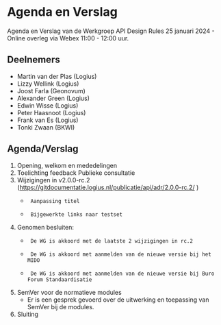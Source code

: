 # Agenda en Verslag

Agenda en Verslag van de Werkgroep API Design Rules 25 januari 2024 - Online overleg via Webex 11:00 - 12:00 uur.

## Deelnemers

- Martin van der Plas (Logius)
- Lizzy Wellink (Logius)
- Joost Farla (Geonovum)
- Alexander Green (Logius)
- Edwin Wisse (Logius)
- Peter Haasnoot (Logius)
- Frank van Es (Logius)
- Tonki Zwaan (BKWI)

## Agenda/Verslag

1. Opening, welkom en mededelingen
2. Toelichting feedback Publieke consultatie
3. Wijzigingen in v2.0.0-rc.2 (https://gitdocumentatie.logius.nl/publicatie/api/adr/2.0.0-rc.2/ )
   -      Aanpassing titel
   -      Bijgewerkte links naar testset
4. Genomen besluiten:
   -      De WG is akkoord met de laatste 2 wijzigingen in rc.2
   -      De WG is akkoord met aanmelden van de nieuwe versie bij het MIDO
   -      De WG is akkoord met aanmelden van de nieuwe versie bij Buro Forum Standaardisatie
5. SemVer voor de normatieve modules
   - Er is een gesprek gevoerd over de uitwerking en toepassing van SemVer bij de modules.
6. Sluiting
